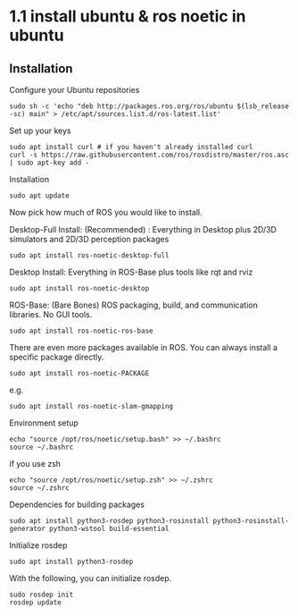 # 1.1 install ubuntu & ros noetic in ubuntu


## Installation 

Configure your Ubuntu repositories
```
sudo sh -c 'echo "deb http://packages.ros.org/ros/ubuntu $(lsb_release -sc) main" > /etc/apt/sources.list.d/ros-latest.list'
```
Set up your keys
```
sudo apt install curl # if you haven't already installed curl
curl -s https://raw.githubusercontent.com/ros/rosdistro/master/ros.asc | sudo apt-key add -
```


Installation

```
sudo apt update
```

Now pick how much of ROS you would like to install.

Desktop-Full Install: (Recommended) : Everything in Desktop plus 2D/3D simulators and 2D/3D perception packages
```
sudo apt install ros-noetic-desktop-full
```


Desktop Install: Everything in ROS-Base plus tools like rqt and rviz
```
sudo apt install ros-noetic-desktop
```

ROS-Base: (Bare Bones) ROS packaging, build, and communication libraries. No GUI tools.
```
sudo apt install ros-noetic-ros-base
```

There are even more packages available in ROS. You can always install a specific package directly.
```
sudo apt install ros-noetic-PACKAGE
```
e.g.
```
sudo apt install ros-noetic-slam-gmapping
```

Environment setup
```
echo "source /opt/ros/noetic/setup.bash" >> ~/.bashrc
source ~/.bashrc
```
if you use zsh 

```
echo "source /opt/ros/noetic/setup.zsh" >> ~/.zshrc
source ~/.zshrc
```

Dependencies for building packages


```
sudo apt install python3-rosdep python3-rosinstall python3-rosinstall-generator python3-wstool build-essential
```

Initialize rosdep

```
sudo apt install python3-rosdep
```

With the following, you can initialize rosdep.

```
sudo rosdep init
rosdep update
```
